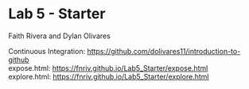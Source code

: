 # Lab 5 - Starter
Faith Rivera and Dylan Olivares

Continuous Integration: https://github.com/dolivares11/introduction-to-github <br>
expose.html: https://fnriv.github.io/Lab5_Starter/expose.html <br>
explore.html: https://fnriv.github.io/Lab5_Starter/explore.html <br>
